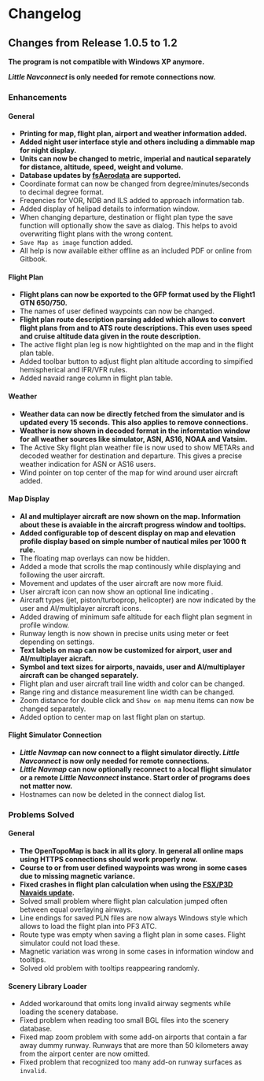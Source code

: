 # Changelog

## Changes from Release 1.0.5 to 1.2

**The program is not compatible with Windows XP anymore.**

**_Little Navconnect_ is only needed for remote connections now.**

### Enhancements

#### General
* **Printing for map, flight plan, airport and weather information added.**
* **Added night user interface style and others including a dimmable map for night display.**
* **Units can now be changed to metric, imperial and nautical separately for distance, altitude, speed, weight and volume.**
* **Database updates by [fsAerodata](https://www.fsaerodata.com) are supported.**
* Coordinate format can now be changed from degree/minutes/seconds to decimal degree format.
* Freqencies for VOR, NDB and ILS added to approach information tab.
* Added display of helipad details to information window.
* When changing departure, destination or flight plan type the save function will optionally show the save as dialog. This helps to avoid overwriting flight plans with the wrong content.
* `Save Map as image` function added.
* All help is now available either offline as an included PDF or online from Gitbook.

#### Flight Plan
* **Flight plans can now be exported to the GFP format used by the Flight1 GTN 650/750.**
* The names of user defined waypoints can now be changed.
* **Flight plan route description parsing added which allows to convert flight plans from and to ATS route descriptions. This even uses speed and cruise altitude data given in the route description.**
* The active flight plan leg is now hightlighted on the map and in the flight plan table.
* Added toolbar button to adjust flight plan altitude according to simpified hemispherical and IFR/VFR rules.
* Added navaid range column in flight plan table.

#### Weather
* **Weather data can now be directly fetched from the simulator and is updated every 15 seconds. This also applies to remove connections.**
* **Weather is now shown in decoded format in the informtation window for all weather sources like simulator, ASN, AS16, NOAA and Vatsim.**
* The Active Sky flight plan weather file is now used to show METARs and decoded weather for destination and departure. This gives a precise weather indication for ASN or AS16 users.
* Wind pointer on top center of the map for wind around user aircraft added.

#### Map Display
* **AI and multiplayer aircraft are now shown on the map. Information about these is avaiable in the aircraft progress window and tooltips.**
* **Added configurable top of descent display on map and elevation profile display based on simple number of nautical miles per 1000 ft rule.**
* The floating map overlays can now be hidden.
* Added a mode that scrolls the map continously while displaying and following the user aircraft.
* Movement and updates of the user aircraft are now more fluid.
* User aircraft icon can now show an optional line indicating .
* Aircraft types (jet, piston/turboprop, helicopter) are now indicated by the user and AI/multiplayer aircraft icons.
* Added drawing of minimum safe altitude for each flight plan segment in profile window. 
* Runway length is now shown in precise units using meter or feet depending on settings.
* **Text labels on map can now be customized for airport, user and AI/multiplayer aicraft.**
* **Symbol and text sizes for airports, navaids, user and AI/multiplayer aircraft can be changed separately.**
* Flight plan and user aircraft trail line width and color can be changed.
* Range ring and distance measurement line width can be changed.
* Zoom distance for double click and `Show on map` menu items can now be changed separately.
* Added option to center map on last flight plan on startup.

#### Flight Simulator Connection
* **_Little Navmap_ can now connect to a flight simulator directly. _Little Navconnect_ is now only needed for remote connections.**
* **_Little Navmap_ can now optionally reconnect to a local flight simulator or a remote _Little Navconnect_ instance. Start order of programs does not matter now.**
* Hostnames can now be deleted in the connect dialog list.

### Problems Solved
#### General
* **The OpenTopoMap is back in all its glory. In general all online maps using HTTPS connections should work properly now.**
* **Course to or from user defined waypoints was wrong in some cases due to missing magnetic variance.**
* **Fixed crashes in flight plan calculation when using the [FSX/P3D Navaids update](http://www.aero.sors.fr/navaids3.html).**
* Solved small problem where flight plan calculation jumped often between equal overlaying airways.
* Line endings for saved PLN files are now always Windows style which allows to load the flight plan into PF3 ATC.
* Route type was empty when saving a flight plan in some cases. Flight simulator could not load these.
* Magnetic variation was wrong in some cases in information window and tooltips.
* Solved old problem with tooltips reappearing randomly.

#### Scenery Library Loader
* Added workaround that omits long invalid airway segments while loading the scenery database.
* Fixed problem when reading too small BGL files into the scenery database.
* Fixed map zoom problem with some add-on airports that contain a far away dummy runway. Runways that are more than 50 kilometers away from the airport center are now omitted.
* Fixed problem that recognized too many add-on runway surfaces as `invalid`.
